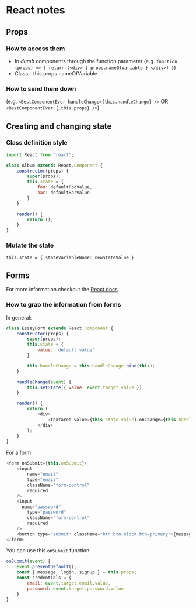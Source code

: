 # React notes

## Props

### How to access them
* In *dumb* components through the function parameter (e.g. `function (props) => { return (<div> { props.nameOfVariable } </div>) }`)
* Class - this.props.nameOfVariable

### How to send them down
(e.g. `<BestComponentEver handleChange={this.handleChange} />` OR `<BestComponentEver {…this.props} />`)

## Creating and changing state

### Class definition style
```js
import React from 'react';

class Album extends React.Component {
    constructor(props) {
        super(props);
        this.state = {
            foo: defaultFooValue,
            bar: defaultBarValue
        }
    }

    render() {
        return ();
    }
}
```

### Mutate the state
`this.state = { stateVariableName: newStateValue }`

## Forms
For more information checkout the [React docs](https://facebook.github.io/react/docs/forms.html).

### How to grab the information from forms
In general:

```js
class EssayForm extends React.Component {
    constructor(props) {
        super(props);
        this.state = {
            value: 'default value'
        }

        this.handleChange = this.handleChange.bind(this);
    }

    handleChange(event) {
        this.setState({ value: event.target.value });
    }

    render() {
        return (
            <div>
                <textarea value={this.state.value} onChange={this.handleChange} />
            </div>
        );
    }
}
```

For a form:
```js
<form onSubmit={this.onSubmit}>
    <input
        name="email"
        type="email"
        className="form-control"
        required
    />
    <input
      name="password"
        type="password"
        className="form-control"
        required
    />
    <button type="submit" className="btn btn-block btn-primary">{message}</button>
</form>
```

You can use this `onSubmit` function:

```js
onSubmit(event) {
    event.preventDefault();
    const { message, login, signup } = this.props;
    const credentials = {
        email: event.target.email.value,
        password: event.target.password.value
    }
}
```
